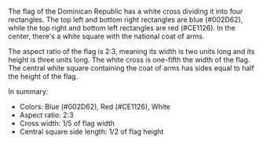 The flag of the Dominican Republic has a white cross dividing it into four rectangles. The top left and bottom right rectangles are blue (#002D62), while the top right and bottom left rectangles are red (#CE1126). In the center, there's a white square with the national coat of arms.

The aspect ratio of the flag is 2:3, meaning its width is two units long and its height is three units long. The white cross is one-fifth the width of the flag. The central white square containing the coat of arms has sides equal to half the height of the flag.

In summary:
- Colors: Blue (#002D62), Red (#CE1126), White
- Aspect ratio: 2:3
- Cross width: 1/5 of flag width
- Central square side length: 1/2 of flag height
